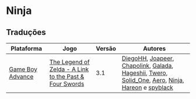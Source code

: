 # Ninja

## Traduções

| Plataforma | Jogo | Versão | Autores |
| ----------- | ----------- | ----------- | ----------- |
| [Game Boy Advance](../../traducoes/game-boy-advance/) | [The Legend of Zelda - A Link to the Past &amp; Four Swords](../../traducoes/game-boy-advance/the-legend-of-zelda-a-link-to-the-past-four-swords_diegohh-et-al/) | 3.1 | [DiegoHH](../../autores/diegohh/), [Joapeer](../../autores/joapeer/), [Chapolink](../../autores/chapolink/), [Galada](../../autores/galada/), [Hageshii](../../autores/hageshii/), [Twero](../../autores/twero/), [Solid\_One](../../autores/solid_one/), [Aero](../../autores/aero/), [Ninja](../../autores/ninja/), [Hareon](../../autores/hareon/) e [spyblack](../../autores/spyblack/) |